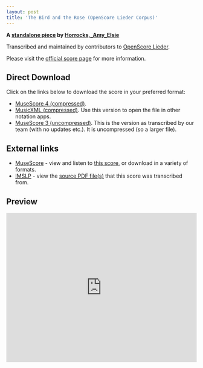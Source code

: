 ```yaml
---
layout: post
title: 'The Bird and the Rose (OpenScore Lieder Corpus)'
---
```


__A [standalone piece](https://fourscoreandmore.org/openscore/lieder/Horrocks%2C_Amy_Elsie/_/) by [Horrocks,_Amy_Elsie](https://fourscoreandmore.org/openscore/lieder/Horrocks%2C_Amy_Elsie)__

Transcribed and maintained by contributors to [OpenScore Lieder].

Please visit the [official score page] for more information.

[official score page]: https://musescore.com/openscore-lieder-corpus/scores/6636096
[OpenScore Lieder]: https://musescore.com/openscore-lieder-corpus

## Direct Download

Click on the links below to download the score in your preferred format:
- [MuseScore 4 (compressed)](https://fourscoreandmore.org/openscore/lieder/Horrocks%2C_Amy_Elsie/_/The_Bird_and_the_Rose.mscz).
- [MusicXML (compressed)](https://fourscoreandmore.org/openscore/lieder/Horrocks%2C_Amy_Elsie/_/The_Bird_and_the_Rose.mxl). Use this version to open the file in other notation apps.
- [MuseScore 3 (uncompressed)](https://raw.githubusercontent.com/OpenScore/Lieder/refs/heads/main/scores/Horrocks%2C_Amy_Elsie/_/The_Bird_and_the_Rose/lc6636096.mscx). This is the version as transcribed by our team (with no updates etc.). It is uncompressed (so a larger file).

## External links

- [MuseScore] - view and listen to [this score][MuseScore], or download in a variety of formats.
- [IMSLP] - view the [source PDF file(s)][IMSLP] that this score was transcribed from.

[MuseScore]: https://musescore.com/score/6636096
[IMSLP]: https://imslp.org/wiki/Special:ReverseLookup/237206

## Preview

<iframe width="100%" height="394" src="https://musescore.com/openscore-lieder-corpus/scores/6636096/embed" frameborder="0" allowfullscreen allow="autoplay; fullscreen"></iframe>

